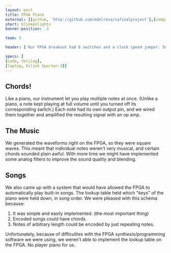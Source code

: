 ```yaml
---
layout: post
title: FPGA Piano
external: [[github, 'http://github.com/mdelrosa/cafinalproject'],[compass, 'http://wikis.olin.edu/ca/doku.php?id=projects:fpga_piano']]
short: blinkenlights
banner-position: .3

team: 5

header: ['Our FPGA breakout had 8 switches and a clock speed jumper. So we turned it into a 3 octave piano.','Two of those octaves were kind of by accident. It was only after we had programmed the FPGA and wired up the speaker that we realized we could change the octave of the notes by moving the clock multiplier jumper on the FPGA breakout board.']

specs: [
[code, Verilog],
[laptop, Xilink Spartan-3]]
---
```


## Chords!

Like a piano, our instrument let you play multiple notes at once. (Unlike a piano, a note kept playing at full volume until you turned off its corresponding switch.) Each note had its own output pin, and we wired them together and amplified the resulting signal with an op amp.

## The Music

We generated the waveforms right on the FPGA, so they were square waves. This meant that individual notes weren't very musical, and certain chords sounded plain awful. With more time we might have implemented some analog filters to improve the sound quality and blending.

## Songs

We also came up with a system that would have allowed the FPGA to automatically play built-in songs. The lookup table held which "keys" of the piano were held down, in song order. We were pleased with this schema because:
1. It was simple and easily implemented. (the most important thing)
1. Encoded songs could have chords.
1. Notes of arbitrary length could be encoded by just repeating notes.

Unfortunately, because of difficulties with the FPGA synthesis/programming software we were using, we weren't able to implement the lookup table on the FPGA. No player piano for us.